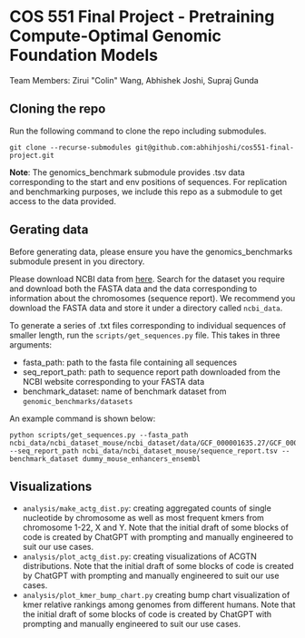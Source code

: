 # COS 551 Final Project - Pretraining Compute-Optimal Genomic Foundation Models

Team Members: Zirui "Colin" Wang, Abhishek Joshi, Supraj Gunda

## Cloning the repo

Run the following command to clone the repo including submodules.
```
git clone --recurse-submodules git@github.com:abhihjoshi/cos551-final-project.git
```

**Note**: The genomics_benchmark submodule provides .tsv data corresponding to the start and env positions of sequences. For replication and benchmarking purposes, we include this repo as a submodule to get access to the data provided.

## Gerating data

Before generating data, please ensure you have the genomics_benchmarks submodule present in you directory.

Please download NCBI data from [here](https://www.ncbi.nlm.nih.gov/datasets/genome/). Search for the dataset you require and download both the FASTA data and the data corresponding to information about the chromosomes (sequence report). We recommend you download the FASTA data and store it under a directory called `ncbi_data`.

To generate a series of .txt files corresponding to individual sequences of smaller length, run the `scripts/get_sequences.py` file. This takes in three arguments:

- fasta_path: path to the fasta file containing all sequences
- seq_report_path: path to sequence report path downloaded from the NCBI website corresponding to your FASTA data
- benchmark_dataset: name of benchmark dataset from `genomic_benchmarks/datasets`

An example command is shown below:
```
python scripts/get_sequences.py --fasta_path ncbi_data/ncbi_dataset_mouse/ncbi_dataset/data/GCF_000001635.27/GCF_000001635.27_GRCm39_genomic.fna --seq_report_path ncbi_data/ncbi_dataset_mouse/sequence_report.tsv --benchmark_dataset dummy_mouse_enhancers_ensembl
```

## Visualizations

- `analysis/make_actg_dist.py`: creating aggregated counts of single nucleotide by chromosome as well as most frequent kmers from chromosome 1-22, X and Y. Note that the initial draft of some blocks of code is created by ChatGPT with prompting and manually engineered to suit our use cases.
- `analysis/plot_actg_dist.py`: creating visualizations of ACGTN distributions. Note that the initial draft of some blocks of code is created by ChatGPT with prompting and manually engineered to suit our use cases.
- `analysis/plot_kmer_bump_chart.py` creating bump chart visualization of kmer relative rankings among genomes from different humans. Note that the initial draft of some blocks of code is created by ChatGPT with prompting and manually engineered to suit our use cases.
